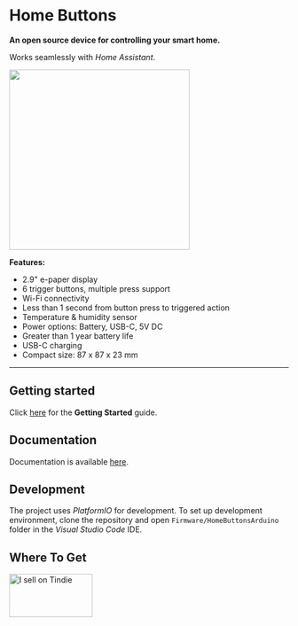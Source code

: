 # Home Buttons


**An open source device for controlling your smart home.**

Works seamlessly with *Home Assistant*.

<img src="docs/assets/promo_1.jpeg" width="325">

**Features:**
- 2.9" e-paper display
- 6 trigger buttons, multiple press support
- Wi-Fi connectivity
- Less than 1 second from button press to triggered action
- Temperature & humidity sensor
- Power options: Battery, USB-C, 5V DC
- Greater than 1 year battery life
- USB-C charging
- Compact size: 87 x 87 x 23 mm

---

## Getting started

Click [here](https://docs.home-buttons.com/setup) for the **Getting Started** guide. 

## Documentation

Documentation is available [here](https://docs.home-buttons.com).

## Development

The project uses *PlatformIO* for development. To set up development environment, clone the repository and open `Firmware/HomeButtonsArduino` 
folder in the *Visual Studio Code* IDE.

## Where To Get

<a href="https://www.tindie.com/stores/plab/home-buttons/?ref=offsite_badges&utm_source=sellers_nplan&utm_medium=badges&utm_campaign=badge_medium"><img src="https://d2ss6ovg47m0r5.cloudfront.net/badges/tindie-mediums.png" alt="I sell on Tindie" width="150" height="78"></a>
